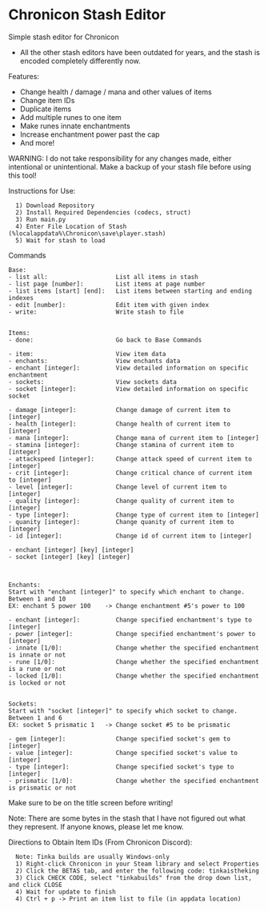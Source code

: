 # Chronicon Stash Editor

Simple stash editor for Chronicon 

- All the other stash editors have been outdated for years, and the stash is encoded completely differently now.

Features:
- Change health / damage / mana and other values of items
- Change item IDs
- Duplicate items
- Add multiple runes to one item
- Make runes innate enchantments
- Increase enchantment power past the cap
- And more!


WARNING: I do not take responsibility for any changes made, either intentional or unintentional.
         Make a backup of your stash file before using this tool!


Instructions for Use:
```
  1) Download Repository
  2) Install Required Dependencies (codecs, struct)
  3) Run main.py
  4) Enter File Location of Stash (%localappdata%\Chronicon\save\player.stash)
  5) Wait for stash to load
```

Commands
```
Base:
- list all:                   List all items in stash
- list page [number]:         List items at page number
- list items [start] [end]:   List items between starting and ending indexes
- edit [number]:              Edit item with given index
- write:                      Write stash to file


Items:
- done:                       Go back to Base Commands

- item:                       View item data
- enchants:                   View enchants data
- enchant [integer]:          View detailed information on specific enchantment
- sockets:                    View sockets data
- socket [integer]:           View detailed information on specific socket

- damage [integer]:           Change damage of current item to [integer]
- health [integer]:           Change health of current item to [integer]
- mana [integer]:             Change mana of current item to [integer]
- stamina [integer]:          Change stamina of current item to [integer]
- attackspeed [integer]:      Change attack speed of current item to [integer]
- crit [integer]:             Change critical chance of current item to [integer]
- level [integer]:            Change level of current item to [integer]
- quality [integer]:          Change quality of current item to [integer]
- type [integer]:             Change type of current item to [integer]
- quanity [integer]:          Change quanity of current item to [integer]
- id [integer]:               Change id of current item to [integer]

- enchant [integer] [key] [integer]
- socket [integer] [key] [integer]



Enchants:
Start with "enchant [integer]" to specify which enchant to change.
Between 1 and 10
EX: enchant 5 power 100    -> Change enchantment #5's power to 100

- enchant [integer]:          Change specified enchantment's type to [integer]
- power [integer]:            Change specified enchantment's power to [integer]
- innate [1/0]:               Change whether the specified enchantment is innate or not
- rune [1/0]:                 Change whether the specified enchantment is a rune or not
- locked [1/0]:               Change whether the specified enchantment is locked or not


Sockets:
Start with "socket [integer]" to specify which socket to change.
Between 1 and 6
EX: socket 5 prismatic 1   -> Change socket #5 to be prismatic
                              
- gem [integer]:              Change specified socket's gem to [integer]
- value [integer]:            Change specified socket's value to [integer]
- type [integer]:             Change specified socket's type to [integer]
- prismatic [1/0]:            Change whether the specified enchantment is prismatic or not
```

Make sure to be on the title screen before writing!

Note: There are some bytes in the stash that I have not figured out what they represent. If anyone knows, please let me know.

Directions to Obtain Item IDs (From Chronicon Discord):
```
  Note: Tinka builds are usually Windows-only
  1) Right-click Chronicon in your Steam library and select Properties
  2) Click the BETAS tab, and enter the following code: tinkaistheking
  3) Click CHECK CODE, select "tinkabuilds" from the drop down list, and click CLOSE
  4) Wait for update to finish
  4) Ctrl + p -> Print an item list to file (in appdata location)
```
